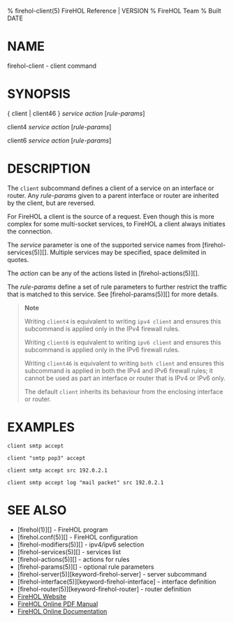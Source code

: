 % firehol-client(5) FireHOL Reference | VERSION
% FireHOL Team
% Built DATE

# NAME

firehol-client - client command

# SYNOPSIS

{ client | client46 } *service* *action* [*rule-params*]

client4 *service* *action* [*rule-params*]

client6 *service* *action* [*rule-params*]

<!--
extra-manpage: firehol-client46.5
extra-manpage: firehol-client4.5
extra-manpage: firehol-client6.5
  -->

# DESCRIPTION

The `client` subcommand defines a client of a service on an interface or
router. Any *rule-params* given to a parent interface or router are
inherited by the client, but are reversed.

For FireHOL a client is the source of a request. Even though this is
more complex for some multi-socket services, to FireHOL a client always
initiates the connection.

The *service* parameter is one of the supported service names from
[firehol-services(5)][]. Multiple services may be
specified, space delimited in quotes.

The *action* can be any of the actions listed in
[firehol-actions(5)][].

The *rule-params* define a set of rule parameters to further restrict
the traffic that is matched to this service. See
[firehol-params(5)][] for more details.

> **Note**
>
> Writing `client4` is equivalent to writing `ipv4 client` and ensures
> this subcommand is applied only in the IPv4 firewall rules.
>
> Writing `client6` is equivalent to writing `ipv6 client` and ensures
> this subcommand is applied only in the IPv6 firewall rules.
>
> Writing `client46` is equivalent to writing `both client` and ensures
> this subcommand is applied in both the IPv4 and IPv6 firewall rules;
> it cannot be used as part an interface or router that is IPv4 or IPv6
> only.
>
> The default `client` inherits its behaviour from the enclosing
> interface or router.


# EXAMPLES

~~~~
client smtp accept

client "smtp pop3" accept

client smtp accept src 192.0.2.1

client smtp accept log "mail packet" src 192.0.2.1
~~~~

# SEE ALSO

* [firehol(1)][] - FireHOL program
* [firehol.conf(5)][] - FireHOL configuration
* [firehol-modifiers(5)][] - ipv4/ipv6 selection
* [firehol-services(5)][] - services list
* [firehol-actions(5)][] - actions for rules
* [firehol-params(5)][] - optional rule parameters
* [firehol-server(5)][keyword-firehol-server] - server subcommand
* [firehol-interface(5)][keyword-firehol-interface] - interface definition
* [firehol-router(5)][keyword-firehol-router] - router definition
* [FireHOL Website](http://firehol.org/)
* [FireHOL Online PDF Manual](http://firehol.org/firehol-manual.pdf)
* [FireHOL Online Documentation](http://firehol.org/documentation/)
